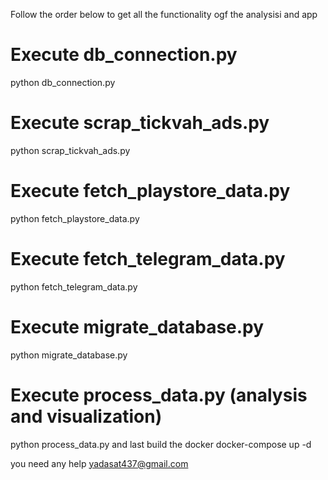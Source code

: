 Follow the order below to get all the functionality ogf the analysisi and app 
# Execute db_connection.py
python db_connection.py

# Execute scrap_tickvah_ads.py
python scrap_tickvah_ads.py

# Execute fetch_playstore_data.py
python fetch_playstore_data.py

# Execute fetch_telegram_data.py
python fetch_telegram_data.py

# Execute migrate_database.py
python migrate_database.py

# Execute process_data.py (analysis and visualization)
python process_data.py
 and last 
  build the docker 
  docker-compose up -d 

  you need any help    yadasat437@gmail.com